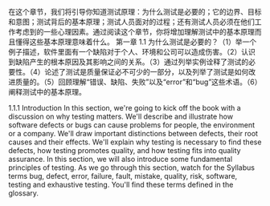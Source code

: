   在这个章节，我们将引导你知道测试原理：为什么测试是必要的；它的边界、目标和意图；测试背后的基本原理；测试人员面对的过程；还有测试人员必须在他们工作考虑到的一些心理因素。通过阅读这个章节，你将增加理解测试中的基本原理而且懂得这些基本原理意味着什么。
第一章
1.1 为什么测试是必要的？（1）举一个例子描述，软件里面有一个缺陷对于个人、环境和公司可以造成伤害。（2）认识到缺陷产生的根本原因及其影响之间的关系。（3）通过列举实例诠释了测试的必要性。（4）论述了测试是质量保证必不可少的一部分，以及列举了测试是如何改进质量的。（5）回顾理解“错误、缺陷、失败”以及“error”和“bug”这些术语。（6）阐释测试中的基本原理。

1.1.1 Introduction In this section, we're going to kick off the book with a discussion on why testing matters. We'll describe and illustrate how software defects or bugs can cause problems for people, the environment or a company. We'll draw important distinctions between defects, their root causes and their effects. We'll explain why testing is necessary to find these defects, how testing promotes quality, and how testing fits into quality assurance. In this section, we will also introduce some fundamental principles of testing. As we go through this section, watch for the Syllabus terms bug, defect, error, failure, fault, mistake, quality, risk, software, testing and exhaustive testing. You'll find these terms defined in the glossary. 
